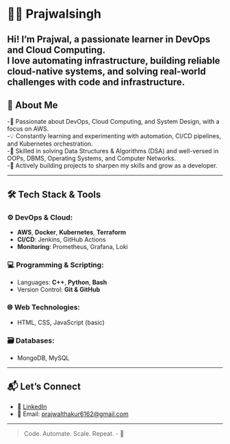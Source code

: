 # 👨‍💻 Prajwalsingh 
 Hi! I’m Prajwal, a passionate learner in DevOps and Cloud Computing.\
 I love automating infrastructure, building reliable cloud-native systems, and solving real-world challenges with code and infrastructure.
---

## 🚀 About Me

 -🔧 Passionate about DevOps, Cloud Computing, and System Design, with a focus on AWS.\
 -💡 Constantly learning and experimenting with automation, CI/CD pipelines, and Kubernetes orchestration.\
 -🧠 Skilled in solving Data Structures & Algorithms (DSA) and well-versed in OOPs, DBMS, Operating Systems, and Computer Networks.\
 -💬 Actively building projects to sharpen my skills and grow as a developer.

---

## 🛠️ Tech Stack & Tools

### ⚙️ DevOps & Cloud:
- **AWS**, **Docker**, **Kubernetes**, **Terraform**
- **CI/CD**: Jenkins, GitHub Actions
- **Monitoring**: Prometheus, Grafana, Loki

### 💻 Programming & Scripting:
- Languages: **C++**, **Python**, **Bash**
- Version Control: **Git & GitHub**

### 🌐 Web Technologies:
- HTML, CSS, JavaScript (basic)

### 🗃️ Databases:
- MongoDB, MySQL
  
---

## 📬 Let’s Connect

- 🔗 [LinkedIn](https://www.linkedin.com/in/prajwalsingh-thakur-26b011263/)
- 📧 Email: prajwalthakur6162@gmail.com
  
---

> Code. Automate. Scale. Repeat. - 🚀

